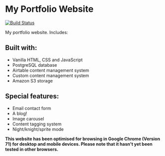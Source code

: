 # My Portfolio Website
[![Build Status](https://travis-ci.com/bobbysebolao/bobbysebolao.github.io.svg?branch=master)](https://travis-ci.com/bobbysebolao/bobbysebolao.github.io)

My portfolio website. Includes:

## Built with:
- Vanilla HTML, CSS and JavaScript
- PostgreSQL database
- Airtable content management system
- Custom content management system
- Amazon S3 storage

## Special features:
- Email contact form
- A blog!
- Image carousel
- Content tagging system
- Night/knight/sprite mode

**This website has been optimised for browsing in Google Chrome (Version 71) for desktop and mobile devices. Please note that it hasn't yet been tested in other browsers.**
